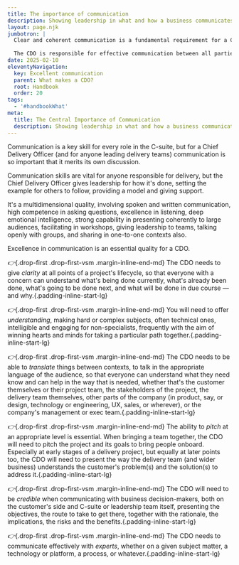 ```yaml
---
title: The importance of communication
description: Showing leadership in what and how a business communicates
layout: page.njk
jumbotron: |
  Clear and coherent communication is a fundamental requirement for a Chief Delivery Officer, an essential skill that should be particularly well developed.
  
  The CDO is responsible for effective communication between all parties on projects: clear communication is vital to achieve outcomes. The CDO determines what and how a business communicates with customers and stakeholders. And so the the CDO should show distinctive leadership in this key area.{.smaller}
date: 2025-02-10
eleventyNavigation:
  key: Excellent communication
  parent: What makes a CDO?
  root: Handbook
  order: 20
tags:
  - '#handbookWhat'
meta:
  title: The Central Importance of Communication
  description: Showing leadership in what and how a business communicates
---
```


Communication is a key skill for every role in the C-suite, but for a Chief Delivery Officer (and for anyone leading delivery teams) communication is so important that it merits its own discussion.

Communication skills are vital for anyone responsible for delivery, but the Chief Delivery Officer gives leadership for how it's done, setting the example for others to follow, providing a model and giving support.

It's a multidimensional quality, involving spoken and written communication, high competence in asking questions, excellence in listening, deep emotional intelligence, strong capability in presenting coherently to large audiences, facilitating in workshops, giving leadership to teams, talking openly with groups, and sharing in one-to-one contexts also.

Excellence in communication is an essential quality for a CDO.

*👉*{.drop-first .drop-first-vsm .margin-inline-end-md} The CDO needs to give *clarity* at all points of a project's lifecycle, so that everyone with a concern can understand what's being done currently, what's already been done, what's going to be done next, and what will be done in due course — and why.{.padding-inline-start-lg}

*👉*{.drop-first .drop-first-vsm .margin-inline-end-md} You will need to offer *understanding*, making hard or complex subjects, often technical ones, intelligible and engaging for non-specialists, frequently with the aim of winning hearts and minds for taking a particular path together.{.padding-inline-start-lg}

*👉*{.drop-first .drop-first-vsm .margin-inline-end-md} The CDO needs to be able to *translate* things between contexts, to talk in the appropriate language of the audience, so that everyone can understand what they need know and can help in the way that is needed, whether that's the customer themselves or their project team, the stakeholders of the project, the delivery team themselves, other parts of the company (in product, say, or design, technology or engineering, UX, sales, or wherever), or the company's management or exec team.{.padding-inline-start-lg}

*👉*{.drop-first .drop-first-vsm .margin-inline-end-md} The ability to *pitch* at an appropriate level is essential. When bringing a team together, the CDO will need to pitch the project and its goals to bring people onboard. Especially at early stages of a delivery project, but equally at later points too, the CDO will need to present the way the delivery team (and wider business) understands the customer's problem(s) and the solution(s) to address it.{.padding-inline-start-lg}

*👉*{.drop-first .drop-first-vsm .margin-inline-end-md} The CDO will need to be *credible* when communicating with business decision-makers, both on the customer's side and C-suite or leadership team itself, presenting the objectives, the route to take to get there, together with the rationale, the implications, the risks and the benefits.{.padding-inline-start-lg}

*👉*{.drop-first .drop-first-vsm .margin-inline-end-md} The CDO needs to communicate effectively with *experts*, whether on a given subject matter, a technology or platform, a process, or whatever.{.padding-inline-start-lg}
